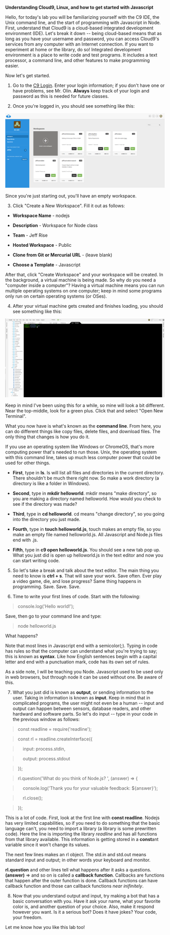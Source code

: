 **Understanding Cloud9, Linux, and how to get started with Javascript**

Hello, for today's lab you will be familiarizing yourself with the C9 IDE, the Unix command line, and the start of programming with Javascript in Node.  First, understand that Cloud9 is a cloud-based integrated development environment (IDE).  Let's break it down -- being cloud-based means that as long as you have your username and password, you can access Cloud9's services from any computer with an Internet connection.  If you want to experiment at home or the library, do so!  Integrated development environment is a place to write code and test programs.  It includes a text processor, a command line, and other features to make programming easier.

Now let's get started.

1. Go to the [C9 Login](https://c9.io/login).  Enter your login information; if you don't have one or have problems, see Mr. Olin.  **Always** keep track of your login and password as this is needed for future classes. 

2. Once you're logged in, you should see something like this:

![workspaces](https://github.com/olindgallet/jeff-rise-class/blob/master/python/lab1/c9workspaces.png)

Since you're just starting out, you'll have an empty workspace.  

3.  Click "Create a New Workspace".  Fill it out as follows:

- **Workspace Name** - nodejs

- **Description** - Workspace for Node class

- **Team** - Jeff Rise

- **Hosted Workspace** - Public

- **Clone from Git or Mercurial URL** - (leave blank)

- **Choose a Template** - Javascript

After that, click "Create Workspace" and your workspace will be created.  In the background, a virtual machine is being made.  So why do you need a "computer inside a computer"?  Having a virtual machine means you can run multiple operating systems on one computer; keep in mind some programs only run on certain operating systems (or OSes).

4.  After your virtual machine gets created and finishes loading, you should see something like this:

![c9interior](https://github.com/olindgallet/jeff-rise-class/blob/master/python/lab1/cloud9interior.png)

Keep in mind I've been using this for a while, so mine will look a bit different.  Near the top-middle, look for a green plus.  Click that and select "Open New Terminal".

What you now have is what's known as the **command line**.  From here, you can do different things like copy files, delete files, and download files.  The only thing that changes is how you do it.

If you use an operating system like Windows or ChromeOS, that's more computing power that's needed to run those.  Unix, the operating system with this command line, takes up much less computer power that could be used for other things.

- **First**, type in **ls**.  ls will list all files and directories in the current directory.  There shouldn't be much there right now.  So make a work directory (a directory is like a folder in Windows).

- **Second**, type in **mkdir helloworld**.  mkdir means "make directory", so you are making a directory named helloworld.  How would you check to see if the directory was made?

- **Third**, type in **cd helloworld**.  cd means "change directory", so you going into the directory you just made.

- **Fourth**, type in **touch helloworld.js**, touch makes an empty file, so you make an empty file named helloworld.js.  All Javascript and Node.js files end with .js.

- **Fifth**, type in **c9 open helloworld.js**.  You should see a new tab pop up.  What you just did is open up helloworld.js in the text editor and now you can start writing code.

5.  So let's take a break and talk about the text editor.  The main thing you need to know is **ctrl + s**.  That will save your work.  Save often.  Ever play a video game, die, and lose progress?  Same thing happens in programming.  Save.  Save.  Save.

6.  Time to write your first lines of code.  Start with the following:
> console.log('Hello world!');

Save, then go to your command line and type:
> node helloworld.js

What happens?

Note that most lines in Javascript end with a semicolor(;).  Typing in code has rules so that the computer can understand what you're trying to say; this is known as **syntax**.  Like how English sentences begin with a capital letter and end with a punctuation mark, code has its own set of rules.

As a side note, I will be teaching you Node.  Javascript used to be used only in web browsers, but through node it can be used without one.  Be aware of this.

7.  What you just did is known as **output**, or sending information to the user.  Taking in information is known as **input**.  Keep in mind that in complicated programs, the user might not even be a human -- input and output can happen between sensors, database readers, and other hardward and software parts.  So let's do input -- type in your code in the previous window as follows:

> const readline = require('readline');


> const rl = readline.createInterface({

> &nbsp; &nbsp; input: process.stdin,

> &nbsp; &nbsp; output: process.stdout

> });


> rl.question('What do you think of Node.js? ', (answer) => {

> &nbsp; &nbsp; console.log('Thank you for your valuable feedback: ${answer}');

> &nbsp; &nbsp; rl.close();

> });

This is a lot of code.  First, look at the first line with **const readline**.  Nodejs has very limited capabilities, so if you need to do something that the basic language can't, you need to import a library (a library is some prewritten code).  Here the line is importing the library *readline* and has all functions from that library available.  This information is getting stored in a **const**ant variable since it won't change its values.

The next few lines makes an rl object.  The std.in and std.out means standard input and output; in other words your keyboard and monitor.

**rl.question** and other lines tell what happens after it asks a questions.  **(answer)** => and so on is called a **callback function**.  Callbacks are functions that happen after the outer function is done.  Callback functions can have callback function and those can callback functions *near inifinitely*.

8.  Now that you understand output and input, try making a bot that has a basic conversation with you.  Have it ask your name, what your favorite color is, and another question of your choice.  Also, make it respond however you want.  Is it a serious bot?  Does it have jokes?  Your code, your freedom.

Let me know how you like this lab too!
